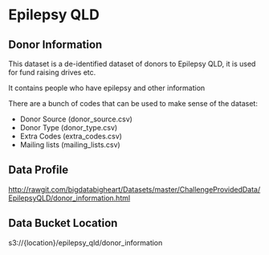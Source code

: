 # Epilepsy QLD

## Donor Information

This dataset is a de-identified dataset of donors to Epilepsy QLD, it is used for fund raising drives etc.

It contains people who have epilepsy and other information

There are a bunch of codes that can be used to make sense of the dataset:

+ Donor Source (donor_source.csv)
+ Donor Type (donor_type.csv)
+ Extra Codes (extra_codes.csv)
+ Mailing lists (mailing_lists.csv)

## Data Profile

http://rawgit.com/bigdatabigheart/Datasets/master/ChallengeProvidedData/EpilepsyQLD/donor_information.html

## Data Bucket Location

s3://{location}/epilepsy_qld/donor_information
